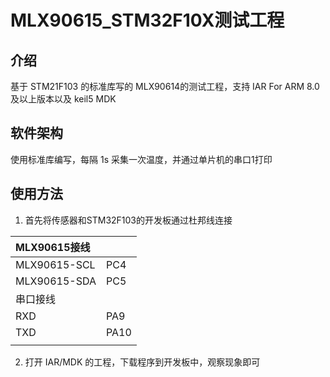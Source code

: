 # MLX90615_STM32F10X测试工程

## 介绍

基于 STM21F103 的标准库写的 MLX90614的测试工程，支持 IAR For ARM 8.0及以上版本以及 keil5 MDK

## 软件架构

使用标准库编写，每隔 1s 采集一次温度，并通过单片机的串口1打印

## 使用方法

1. 首先将传感器和STM32F103的开发板通过杜邦线连接

| MLX90615接线 |      |
| :----------- | :--- |
| MLX90615-SCL | PC4  |
| MLX90615-SDA | PC5  |
| 串口接线     |      |
| RXD          | PA9  |
| TXD          | PA10 |
|              |      |

2. 打开 IAR/MDK 的工程，下载程序到开发板中，观察现象即可
